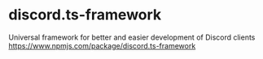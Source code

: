 # discord.ts-framework
  Universal framework for better and easier development of Discord clients
  https://www.npmjs.com/package/discord.ts-framework
